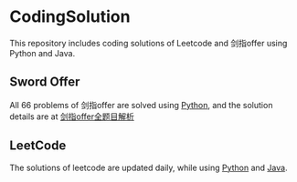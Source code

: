 # CodingSolution
This repository includes coding solutions of Leetcode and 剑指offer using Python and Java.

## Sword Offer
All 66 problems of 剑指offer are solved using [Python](./swordoffer_python), and the solution details are at [剑指offer全题目解析](https://blog.csdn.net/weixin_42736373/article/details/88934930)

## LeetCode
The solutions of leetcode are updated daily, while using [Python](./leetcode_python) and [Java](./leetcode_java).
